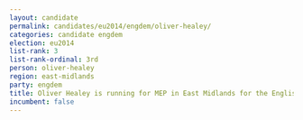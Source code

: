 ```yaml
---
layout: candidate
permalink: candidates/eu2014/engdem/oliver-healey/
categories: candidate engdem
election: eu2014
list-rank: 3
list-rank-ordinal: 3rd
person: oliver-healey
region: east-midlands
party: engdem
title: Oliver Healey is running for MEP in East Midlands for the English Democrats
incumbent: false
---
```

